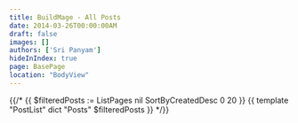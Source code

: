 ```yaml
---
title: BuildMage - All Posts
date: 2014-03-26T00:00:00AM
draft: false
images: []
authors: ['Sri Panyam']
hideInIndex: true
page: BasePage
location: "BodyView"
---
```


{{/*
{{ $filteredPosts := ListPages nil SortByCreatedDesc 0 20 }}
{{ template "PostList" dict "Posts" $filteredPosts }}
*/}}
